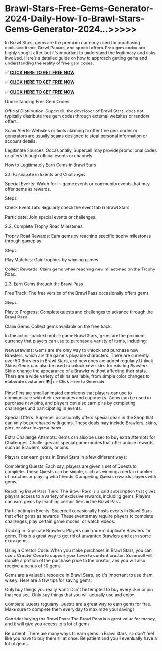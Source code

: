 # Brawl-Stars-Free-Gems-Generator-2024-Daily-How-To-Brawl-Stars-Gems-Generator-2024...>>>>>
In Brawl Stars, gems are the premium currency used for purchasing exclusive items, Brawl Passes, and special offers. Free gem codes are highly sought after, but it’s important to understand the legitimacy and risks involved. Here’s a detailed guide on how to approach getting gems and understanding the reality of free gem codes.

✅ **[CLICK HERE TO GET FREE NOW](https://royxn.com/Brawl-Stars)**

✅ **[CLICK HERE TO GET FREE NOW](https://royxn.com/Brawl-Stars)**

✅ **[CLICK HERE TO GET FREE NOW](https://royxn.com/Brawl-Stars)**

Understanding Free Gem Codes

Official Distribution: Supercell, the developer of Brawl Stars, does not typically distribute free gem codes through external websites or random offers.

Scam Alerts: Websites or tools claiming to offer free gem codes or generators are usually scams designed to steal personal information or account details.

Legitimate Sources: Occasionally, Supercell may provide promotional codes or offers through official events or channels.

How to Legitimately Earn Gems in Brawl Stars

2.1. Participate in Events and Challenges

Special Events: Watch for in-game events or community events that may offer gems as rewards.

Steps:

Check Event Tab: Regularly check the event tab in Brawl Stars.

Participate: Join special events or challenges.

2.2. Complete Trophy Road Milestones

Trophy Road Rewards: Earn gems by reaching specific trophy milestones through gameplay.

Steps:

Play Matches: Gain trophies by winning games.

Collect Rewards: Claim gems when reaching new milestones on the Trophy Road.

2.3. Earn Gems through the Brawl Pass

Free Track: The free version of the Brawl Pass occasionally offers gems.

Steps:

Play to Progress: Complete quests and challenges to advance through the Brawl Pass.

Claim Gems: Collect gems available on the free track.

In the action-packed mobile game Brawl Stars, gems are the premium currency that players can use to purchase a variety of items, including:

New Brawlers: Gems are the only way to unlock and purchase new Brawlers, which are the game's playable characters. There are currently over 50 Brawlers in Brawl Stars, and new ones are added regularly.Unlock Skins: Gems can also be used to unlock new skins for existing Brawlers. Skins change the appearance of a Brawler without affecting their stats. There are a wide variety of skins available, from simple color changes to elaborate costumes.🌍📱👉 Click Here to Generate

Pins: Pins are small animated emoticons that players can use to communicate with their teammates and opponents. Gems can be used to purchase new pins, and players can also earn pins by completing challenges and participating in events.

Special Offers: Supercell occasionally offers special deals in the Shop that can only be purchased with gems. These deals may include Brawlers, skins, pins, or other in-game items.

Extra Challenge Attempts: Gems can also be used to buy extra attempts for Challenges. Challenges are special game modes that offer unique rewards, such as Brawlers, skins, or pins.

Players can earn gems in Brawl Stars in a few different ways:

Completing Quests: Each day, players are given a set of Quests to complete. These Quests can be simple, such as winning a certain number of matches or playing with friends. Completing Quests rewards players with gems.

Reaching Brawl Pass Tiers: The Brawl Pass is a paid subscription that gives players access to a variety of exclusive rewards, including gems. Players can earn gems by reaching certain tiers in the Brawl Pass.

Participating in Events: Supercell occasionally hosts events in Brawl Stars that offer gems as rewards. These events may require players to complete challenges, play certain game modes, or watch videos.

Trading In Duplicate Brawlers: Players can trade in duplicate Brawlers for gems. This is a great way to get rid of unwanted Brawlers and earn some extra gems.

Using a Creator Code: When you make purchases in Brawl Stars, you can use a Creator Code to support your favorite content creator. Supercell will donate a portion of the purchase price to the creator, and you will also receive a bonus of 50 gems.

Gems are a valuable resource in Brawl Stars, so it's important to use them wisely. Here are a few tips for saving gems:

Only buy things you really want: Don't be tempted to buy every skin or pin that you see. Only buy things that you will actually use and enjoy.

Complete Quests regularly: Quests are a great way to earn gems for free. Make sure to complete them every day to maximize your savings.

Consider buying the Brawl Pass: The Brawl Pass is a great value for money, and it will give you access to a lot of gems.

Be patient: There are many ways to earn gems in Brawl Stars, so don't feel like you have to buy them all at once. Be patient and you'll eventually have a lot of gems.
